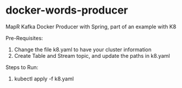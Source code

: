 # docker-words-producer
MapR Kafka Docker Producer with Spring, part of an example with K8

Pre-Requisites:
1. Change the file k8.yaml to have your cluster information
2. Create Table and Stream topic, and update the paths in k8.yaml 

Steps to Run:
1. kubectl apply -f k8.yaml

